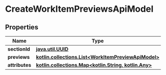 
# CreateWorkItemPreviewsApiModel

## Properties
| Name | Type | Description | Notes |
| ------------ | ------------- | ------------- | ------------- |
| **sectionId** | [**java.util.UUID**](java.util.UUID.md) |  |  |
| **previews** | [**kotlin.collections.List&lt;WorkItemPreviewApiModel&gt;**](WorkItemPreviewApiModel.md) |  |  |
| **attributes** | [**kotlin.collections.Map&lt;kotlin.String, kotlin.Any&gt;**](kotlin.Any.md) |  |  [optional] |



